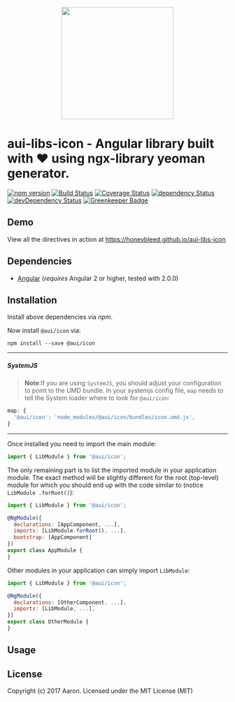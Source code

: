 <p align="center">
  <img height="256px" width="256px" style="text-align: center;" src="https://cdn.rawgit.com/honeybleed/aui-libs-icon/master/demo/src/assets/logo.svg">
</p>

# aui-libs-icon - Angular library built with ❤ using ngx-library yeoman generator.

[![npm version](https://badge.fury.io/js/aui-libs-icon.svg)](https://badge.fury.io/js/aui-libs-icon)
[![Build Status](https://travis-ci.org/honeybleed/aui-libs-icon.svg?branch=master)](https://travis-ci.org/honeybleed/aui-libs-icon)
[![Coverage Status](https://coveralls.io/repos/github/honeybleed/aui-libs-icon/badge.svg?branch=master)](https://coveralls.io/github/honeybleed/aui-libs-icon?branch=master)
[![dependency Status](https://david-dm.org/honeybleed/aui-libs-icon/status.svg)](https://david-dm.org/honeybleed/aui-libs-icon)
[![devDependency Status](https://david-dm.org/honeybleed/aui-libs-icon/dev-status.svg?branch=master)](https://david-dm.org/honeybleed/aui-libs-icon#info=devDependencies)
[![Greenkeeper Badge](https://badges.greenkeeper.io/honeybleed/aui-libs-icon.svg)](https://greenkeeper.io/)

## Demo

View all the directives in action at https://honeybleed.github.io/aui-libs-icon

## Dependencies
* [Angular](https://angular.io) (*requires* Angular 2 or higher, tested with 2.0.0)

## Installation
Install above dependencies via *npm*. 

Now install `@aui/icon` via:
```shell
npm install --save @aui/icon
```

---
##### SystemJS
>**Note**:If you are using `SystemJS`, you should adjust your configuration to point to the UMD bundle.
In your systemjs config file, `map` needs to tell the System loader where to look for `@aui/icon`:
```js
map: {
  '@aui/icon': 'node_modules/@aui/icon/bundles/icon.umd.js',
}
```
---

Once installed you need to import the main module:
```js
import { LibModule } from '@aui/icon';
```
The only remaining part is to list the imported module in your application module. The exact method will be slightly
different for the root (top-level) module for which you should end up with the code similar to (notice ` LibModule .forRoot()`):
```js
import { LibModule } from '@aui/icon';

@NgModule({
  declarations: [AppComponent, ...],
  imports: [LibModule.forRoot(), ...],  
  bootstrap: [AppComponent]
})
export class AppModule {
}
```

Other modules in your application can simply import ` LibModule `:

```js
import { LibModule } from '@aui/icon';

@NgModule({
  declarations: [OtherComponent, ...],
  imports: [LibModule, ...], 
})
export class OtherModule {
}
```

## Usage



## License

Copyright (c) 2017 Aaron. Licensed under the MIT License (MIT)

